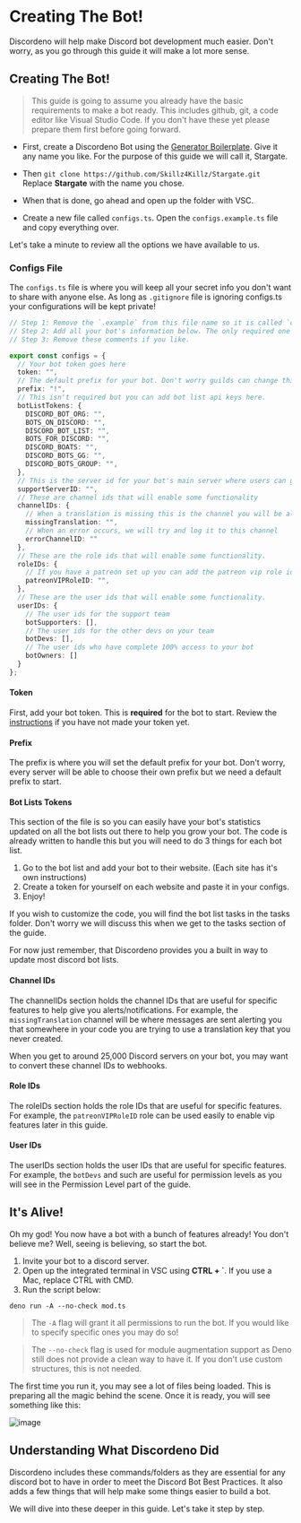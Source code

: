 # Creating The Bot!

Discordeno will help make Discord bot development much easier. Don't worry, as you go through this guide it will make a lot more sense.

## Creating The Bot!

> This guide is going to assume you already have the basic requirements to make a bot ready. This includes github, git, a code editor like Visual Studio Code. If you don't have these yet please prepare them first before going forward.

- First, create a Discordeno Bot using the [Generator Boilerplate](https://github.com/discordeno/discordeno-bot-template/generate). Give it any name you like. For the purpose of this guide we will call it, Stargate.

- Then `git clone https://github.com/Skillz4Killz/Stargate.git` Replace **Stargate** with the name you chose.
- When that is done, go ahead and open up the folder with VSC.
- Create a new file called `configs.ts`. Open the `configs.example.ts` file and copy everything over.

Let's take a minute to review all the options we have available to us.

### Configs File

The `configs.ts` file is where you will keep all your secret info you don't want to share with anyone else. As long as `.gitignore` file is ignoring configs.ts your configurations will be kept private!

```ts
// Step 1: Remove the `.example` from this file name so it is called `configs.ts`
// Step 2: Add all your bot's information below. The only required one is token and prefix. NOTE: As long as `.gitignore` file is ignoring configs.ts your configurations will be kept private!
// Step 3: Remove these comments if you like.

export const configs = {
  // Your bot token goes here
  token: "",
  // The default prefix for your bot. Don't worry guilds can change this later.
  prefix: "!",
  // This isn't required but you can add bot list api keys here.
  botListTokens: {
    DISCORD_BOT_ORG: "",
    BOTS_ON_DISCORD: "",
    DISCORD_BOT_LIST: "",
    BOTS_FOR_DISCORD: "",
    DISCORD_BOATS: "",
    DISCORD_BOTS_GG: "",
    DISCORD_BOTS_GROUP: "",
  },
  // This is the server id for your bot's main server where users can get help/support
  supportServerID: "",
  // These are channel ids that will enable some functionality
  channelIDs: {
    // When a translation is missing this is the channel you will be alerted in.
    missingTranslation: "",
    // When an error occurs, we will try and log it to this channel
    errorChannelID: ""
  },
  // These are the role ids that will enable some functionality.
  roleIDs: {
    // If you have a patreon set up you can add the patreon vip role id here.
    patreonVIPRoleID: "",
  },
  // These are the user ids that will enable some functionality.
  userIDs: {
    // The user ids for the support team
    botSupporters: [],
    // The user ids for the other devs on your team
    botDevs: [],
    // The user ids who have complete 100% access to your bot
    botOwners: []
  }
};

```

#### Token

First, add your bot token. This is **required** for the bot to start. Review the [instructions](https://discordeno.mod.land/gettingstarted.html#creating-your-first-discord-bot-application) if you have not made your token yet.

#### Prefix

The prefix is where you will set the default prefix for your bot. Don't worry, every server will be able to choose their own prefix but we need a default prefix to start.

#### Bot Lists Tokens

This section of the file is so you can easily have your bot's statistics updated on all the bot lists out there to help you grow your bot. The code is already written to handle this but you will need to do 3 things for each bot list.

1. Go to the bot list and add your bot to their website. (Each site has it's own instructions)
2. Create a token for yourself on each website and paste it in your configs.
3. Enjoy!

If you wish to customize the code, you will find the bot list tasks in the tasks folder. Don't worry we will discuss this when we get to the tasks section of the guide.

For now just remember, that Discordeno provides you a built in way to update most discord bot lists.

#### Channel IDs

The channelIDs section holds the channel IDs that are useful for specific features to help give you alerts/notifications. For example, the `missingTranslation` channel will be where messages are sent alerting you that somewhere in your code you are trying to use a translation key that you never created.

When you get to around 25,000 Discord servers on your bot, you may want to convert these channel IDs to webhooks.

#### Role IDs

The roleIDs section holds the role IDs that are useful for specific features. For example, the `patreonVIPRoleID` role can be used easily to enable vip features later in this guide.

#### User IDs

The userIDs section holds the user IDs that are useful for specific features. For example, the `botDevs` and such are useful for permission levels as you will see in the Permission Level part of the guide.

## It's Alive!

Oh my god! You now have a bot with a bunch of features already! You don't believe me? Well, seeing is believing, so start the bot.

1. Invite your bot to a discord server.
2. Open up the integrated terminal in VSC using **CTRL + `**. If you use a Mac, replace CTRL with CMD.
3. Run the script below:

```shell
deno run -A --no-check mod.ts
```

> The `-A` flag will grant it all permissions to run the bot. If you would like to specify specific ones you may do so!

> The `--no-check` flag is used for module augmentation support as Deno still does not provide a clean way to have it. If you don't use custom structures, this is not needed.

The first time you run it, you may see a lot of files being loaded. This is preparing all the magic behind the scene. Once it is ready, you will see something like this:

![image](https://i.imgur.com/TOXjLgh.png)

## Understanding What Discordeno Did

Discordeno includes these commands/folders as they are essential for any discord bot to have in order to meet the Discord Bot Best Practices. It also adds a few things that will help make some things easier to build a bot.

We will dive into these deeper in this guide. Let's take it step by step.
